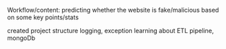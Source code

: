 Workflow/content:
predicting whether the website is fake/malicious based on some key points/stats

created project structure
logging, exception
learning about ETL pipeline, mongoDb
